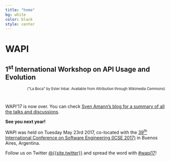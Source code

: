 ```yaml
---
title: "home"
bg: white
color: black
style: center
---
```


<style>
#intro {
  background-image: url({{site.url}}/img/2017-header.jpg);
  background-repeat: no-repeat;
  background-position: center 160px;
}
#intro h1 {
  color: white;
  font-weight: bold;
}
#intro h2 {
  color: white;
}
</style>

<span class="fa-stack subtlecircle" style="font-size:100px; background:rgba(255,166,0,0.1)">
  <i class="fa fa-circle fa-stack-2x text-white"></i>
  <i class="fa fa-puzzle-piece fa-stack-1x text-orange"></i>
</span>

# WAPI

## 1<sup>st</sup> International Workshop on API Usage and Evolution

<div style="text-align: right; margin-bottom: 40px; font-size: 80%;">
  ("La Boca" by Ester Inbar. Available from Attribution through Wikimedia Commons)
</div>

WAPI’17 is now over. You can check [Sven Amann’s blog for a summary of all the talks and discussions](http://academicscode.com/posts/categories/wapi17/).

**See you next year!**

WAPI was held on Tuesday May 23rd 2017, co-located with the [39<sup>th</sup> International Conference on Software Engineering (ICSE 2017)](http://icse2017.gatech.edu/) in Buenos Aires, Argentina.

Follow us on Twitter [@{{site.twitter}}](https://twitter.com/{{site.twitter}}) and spread the word with  [#wapi17](https://twitter.com/hashtag/wapi17?src=hash)!

